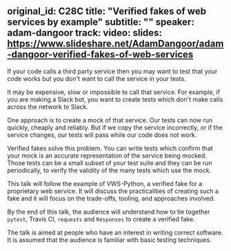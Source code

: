 original_id: C28C
title: "Verified fakes of web services by example"
subtitle: ""
speaker: adam-dangoor
track: 
video:
slides: https://www.slideshare.net/AdamDangoor/adam-dangoor-verified-fakes-of-web-services
---
If your code calls a third party service then you may want to test that your code works but you don't want to call the service in your tests.

It may be expensive, slow or impossible to call that service. For example, if you are making a Slack bot, you want to create tests which don't make calls across the network to Slack.

One approach is to create a mock of that service. Our tests can now run quickly, cheaply and reliably. But if we copy the service incorrectly, or if the service changes, our tests will pass while our code does not work.

Verified fakes solve this problem. You can write tests which confirm that your mock is an accurate representation of the service being mocked. Those tests can be a small subset of your test suite and they can be run periodically, to verify the validity of the many tests which use the mock.

This talk will follow the example of VWS-Python, a verified fake for a proprietary web service. It will discuss the practicalities of creating such a fake and it will focus on the trade-offs, tooling, and approaches involved.

By the end of this talk, the audience will understand how to tie together `pytest`, Travis CI, `requests` and `Responses` to create a verified fake.
  
The talk is aimed at people who have an interest in writing correct software. It is assumed that the audience is familiar with basic testing techniques.